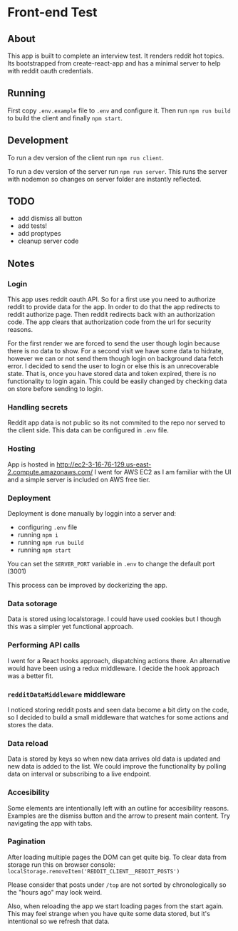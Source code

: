 # Front-end Test

## About

This app is built to complete an interview test. It renders reddit hot topics.
Its bootstrapped from create-react-app and has a minimal server to help with reddit oauth credentials.

## Running

First copy `.env.example` file to `.env` and configure it.
Then run `npm run build` to build the client and finally `npm start`.

## Development

To run a dev version of the client run `npm run client`.

To run a dev version of the server run `npm run server`. This runs the server with nodemon so changes on server folder are instantly reflected.

## TODO

- add dismiss all button
- add tests!
- add proptypes
- cleanup server code

## Notes

### Login

This app uses reddit oauth API. So for a first use you need to authorize reddit to provide data for the app. In order to do that the app redirects to reddit authorize page. Then reddit redirects back with an authorization code. The app clears that authorization code from the url for security reasons.

For the first render we are forced to send the user though login because there is no data to show. For a second visit we have some data to hidrate, however we can or not send them though login on background data fetch error. I decided to send the user to login or else this is an unrecoverable state. That is, once you have stored data and token expired, there is no functionality to login again. This could be easily changed by checking data on store before sending to login.

### Handling secrets

Reddit app data is not public so its not commited to the repo nor served to the client side. This data can be configured in `.env` file.

### Hosting

App is hosted in <http://ec2-3-16-76-129.us-east-2.compute.amazonaws.com/> I went for AWS EC2 as I am familiar with the UI and a simple server is included on AWS free tier.

### Deployment

Deployment is done manually by loggin into a server and:

- configuring `.env` file
- running `npm i`
- running `npm run build`
- running `npm start`

You can set the `SERVER_PORT` variable in `.env` to change the default port (3001)

This process can be improved by dockerizing the app.

### Data sotorage

Data is stored using localstorage. I could have used cookies but I though this was a simpler yet functional approach.

### Performing API calls

I went for a React hooks approach, dispatching actions there. An alternative would have been using a redux middleware. I decide the hook approach was a better fit.

### `redditDataMiddleware` middleware

I noticed storing reddit posts and seen data become a bit dirty on the code, so I decided to build a small middleware that watches for some actions and stores the data.

### Data reload

Data is stored by keys so when new data arrives old data is updated and new data is added to the list. We could improve the functionality by polling data on interval or subscribing to a live endpoint.

### Accesibility

Some elements are intentionally left with an outline for accesibility reasons. Examples are the dismiss button and the arrow to present main content. Try navigating the app with tabs.

### Pagination

After loading multiple pages the DOM can get quite big. To clear data from storage run this on browser console: `localStorage.removeItem('REDDIT_CLIENT__REDDIT_POSTS')`

Please consider that posts under `/top` are not sorted by chronologically so the "hours ago" may look weird.

Also, when reloading the app we start loading pages from the start again. This may feel strange when you have quite some data stored, but it's intentional so we refresh that data.
